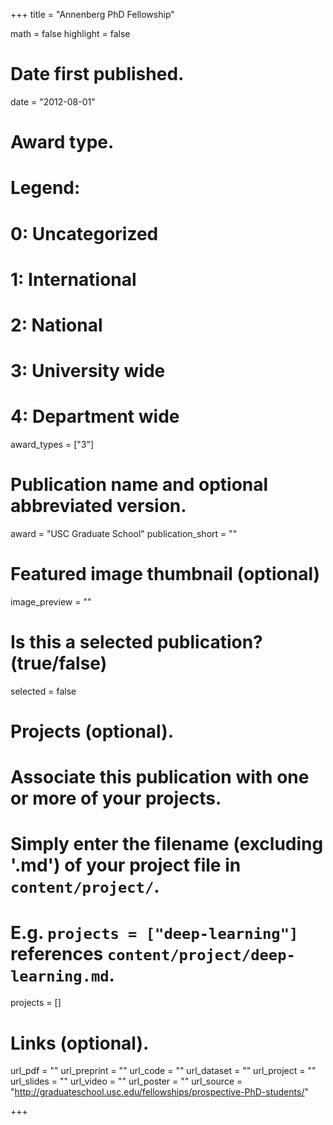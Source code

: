 +++
title = "Annenberg PhD Fellowship"

math = false
highlight = false

# Date first published.
date = "2012-08-01"

# Award type.
# Legend:
#  0: Uncategorized
#  1: International
#  2: National
#  3: University wide
#  4: Department wide
award_types = ["3"]

# Publication name and optional abbreviated version.
award = "USC Graduate School"
publication_short = ""

# Featured image thumbnail (optional)
image_preview = ""

# Is this a selected publication? (true/false)
selected = false

# Projects (optional).
#   Associate this publication with one or more of your projects.
#   Simply enter the filename (excluding '.md') of your project file in `content/project/`.
#   E.g. `projects = ["deep-learning"]` references `content/project/deep-learning.md`.
projects = []

# Links (optional).
url_pdf = ""
url_preprint = ""
url_code = ""
url_dataset = ""
url_project = ""
url_slides = ""
url_video = ""
url_poster = ""
url_source = "http://graduateschool.usc.edu/fellowships/prospective-PhD-students/"

+++